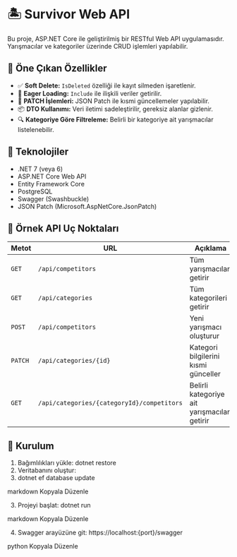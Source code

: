 # 🏝️ Survivor Web API

Bu proje, ASP.NET Core ile geliştirilmiş bir RESTful Web API uygulamasıdır. Yarışmacılar ve kategoriler üzerinde CRUD işlemleri yapılabilir.

## 📌 Öne Çıkan Özellikler

- ✅ **Soft Delete:** `IsDeleted` özelliği ile kayıt silmeden işaretlenir.  
- 🔄 **Eager Loading:** `Include` ile ilişkili veriler getirilir.  
- 🔧 **PATCH İşlemleri:** JSON Patch ile kısmi güncellemeler yapılabilir.  
- 📦 **DTO Kullanımı:** Veri iletimi sadeleştirilir, gereksiz alanlar gizlenir.  
- 🔍 **Kategoriye Göre Filtreleme:** Belirli bir kategoriye ait yarışmacılar listelenebilir.

## 🚀 Teknolojiler

- .NET 7 (veya 6)
- ASP.NET Core Web API
- Entity Framework Core
- PostgreSQL
- Swagger (Swashbuckle)
- JSON Patch (Microsoft.AspNetCore.JsonPatch)

## 🧪 Örnek API Uç Noktaları

| Metot | URL | Açıklama |
|-------|-----|----------|
| `GET` | `/api/competitors` | Tüm yarışmacıları getirir |
| `GET` | `/api/categories` | Tüm kategorileri getirir |
| `POST` | `/api/competitors` | Yeni yarışmacı oluşturur |
| `PATCH` | `/api/categories/{id}` | Kategori bilgilerini kısmi günceller |
| `GET` | `/api/categories/{categoryId}/competitors` | Belirli kategoriye ait yarışmacıları getirir |

## 🔧 Kurulum

1. Bağımlılıkları yükle:
dotnet restore
2. Veritabanını oluştur:
3. dotnet ef database update

markdown
Kopyala
Düzenle

3. Projeyi başlat:
dotnet run

markdown
Kopyala
Düzenle

4. Swagger arayüzüne git:
https://localhost:{port}/swagger

python
Kopyala
Düzenle

